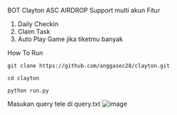 BOT Clayton ASC AIRDROP
Support multi akun
Fitur 
1. Daily Checkin
2. Claim Task
3. Auto Play Game jika tiketmu banyak


How To Run 

```
git clone https://github.com/anggasec28/clayton.git
```
```
cd clayton
```
```
python run.py
```

Masukan query tele di query.txt
![image](https://github.com/user-attachments/assets/69a5cc56-82c3-415b-aefa-eb24b58a38ac)

